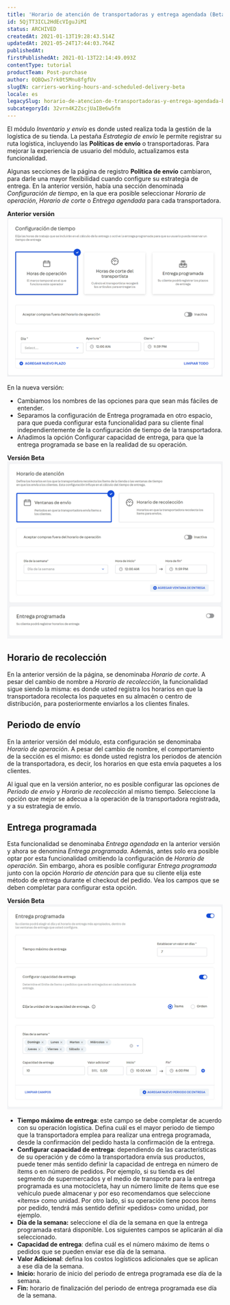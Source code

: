 ```yaml
---
title: 'Horario de atención de transportadoras y entrega agendada (Beta)'
id: 5QjTT3ICL2HdEcVIguJiMI
status: ARCHIVED
createdAt: 2021-01-13T19:28:43.514Z
updatedAt: 2021-05-24T17:44:03.764Z
publishedAt: 
firstPublishedAt: 2021-01-13T22:14:49.093Z
contentType: tutorial
productTeam: Post-purchase
author: 0QBQws7rk0t5Mnu8fgfUv
slugEN: carriers-working-hours-and-scheduled-delivery-beta
locale: es
legacySlug: horario-de-atencion-de-transportadoras-y-entrega-agendada-beta
subcategoryId: 32vrn4K2ZscjUaIBe6w5fm
---
```


El módulo *Inventario y envío* es donde usted realiza toda la gestión de la logística de su tienda. La pestaña *Estrategia de envío* le permite registrar su ruta logística, incluyendo las **Políticas de envío** o transportadoras. Para mejorar la experiencia de usuario del módulo, actualizamos esta funcionalidad.

Algunas secciones de la página de registro **Política de envío** cambiaron, para darle una mayor flexibilidad cuando configure su estrategia de entrega. En la anterior versión, había una sección denominada *Configuración de tiempo*, en la que era posible seleccionar *Horario de operación*, *Horario de corte* o *Entrega agendada* para cada transportadora. 

__Anterior versión__
![ES Configurações de tempo versão antiga](https://raw.githubusercontent.com/vtexdocs/help-center-content/refs/heads/main/docs/es/tutorials/Beta/Inventory%20and%20Shipping%20Beta/horario-de-atencion-de-transportadoras-y-entrega-agendada-beta_1.jpg)

En la nueva versión:  
- Cambiamos los nombres de las opciones para que sean más fáciles de entender.   
- Separamos la configuración de Entrega programada en otro espacio, para que pueda configurar esta funcionalidad para su cliente final independientemente de la configuración de tiempo de la transportadora.  
- Añadimos la opción Configurar capacidad de entrega, para que la entrega programada se base en la realidad de su operación.   

__Versión Beta__
![ES Horário de funcionamento transportadora beta](https://raw.githubusercontent.com/vtexdocs/help-center-content/refs/heads/main/docs/es/tutorials/Beta/Inventory%20and%20Shipping%20Beta/horario-de-atencion-de-transportadoras-y-entrega-agendada-beta_2.jpg)

## Horario de recolección

En la anterior versión de la página, se denominaba *Horario de corte*. A pesar del cambio de nombre a *Horario de recolección*, la funcionalidad sigue siendo la misma: es donde usted registra los horarios en que la transportadora recolecta los paquetes en su almacén o centro de distribución, para posteriormente enviarlos a los clientes finales.

## Periodo de envío

En la anterior versión del módulo, esta configuración se denominaba *Horario de operación*. A pesar del cambio de nombre, el comportamiento de la sección es el mismo: es donde usted registra los periodos de atención de la transportadora, es decir, los horarios en que esta envía paquetes a los clientes. 

Al igual que en la versión anterior, no es posible configurar las opciones de *Periodo de envío* y *Horario de recolección* al mismo tiempo. Seleccione la opción que mejor se adecua a la operación de la transportadora registrada, y a su estrategia de envío.

## Entrega programada

Esta funcionalidad se denominaba *Entrega agendada* en la anterior versión y ahora se denomina *Entrega programada*. Además, antes solo era posible optar por esta funcionalidad omitiendo la configuración de *Horario de operación*. Sin embargo, ahora es posible configurar *Entrega programada* junto con la opción *Horario de atención* para que su cliente elija este método de entrega durante el checkout del pedido. Vea los campos que se deben completar para configurar esta opción.

**Versión Beta**
![ES entrega agendada](https://raw.githubusercontent.com/vtexdocs/help-center-content/refs/heads/main/docs/es/tutorials/Beta/Inventory%20and%20Shipping%20Beta/horario-de-atencion-de-transportadoras-y-entrega-agendada-beta_3.jpg)

- **Tiempo máximo de entrega**:  este campo se debe completar de acuerdo con su operación logística. Defina cuál es el mayor periodo de tiempo que la transportadora emplea para realizar una entrega programada, desde la confirmación del pedido hasta la confirmación de la entrega.
- **Configurar capacidad de entrega**: dependiendo de las características de su operación y de cómo la transportadora envía sus productos, puede tener más sentido definir la capacidad de entrega en número de ítems o en número de pedidos. Por ejemplo, si su tienda es del segmento de supermercados y el medio de transporte para la entrega programada es una motocicleta, hay un número límite de ítems que ese vehículo puede almacenar y por eso recomendamos que seleccione «ítems» como unidad. Por otro lado, si su operación tiene pocos ítems por pedido, tendrá más sentido definir «pedidos» como unidad, por ejemplo.
- **Día de la semana:** seleccione el día de la semana en que la entrega programada estará disponible. Los siguientes campos se aplicarán al día seleccionado.  
- **Capacidad de entrega**: defina cuál es el número máximo de ítems o pedidos que se pueden enviar ese día de la semana. 
- **Valor Adicional**: defina los costos logísticos adicionales que se aplican a ese día de la semana.
- **Inicio:** horario de inicio del periodo de entrega programada ese día de la semana.
- **Fin:** horario de finalización del periodo de entrega programada ese día de la semana.

